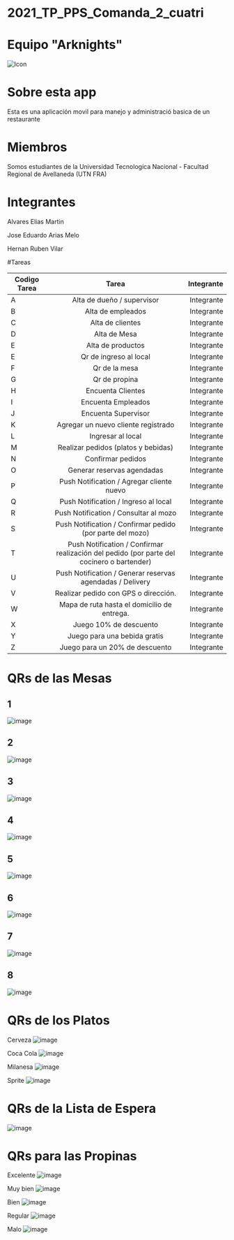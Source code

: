 # 2021_TP_PPS_Comanda_2_cuatri
# Equipo "Arknights"

![Icon](https://user-images.githubusercontent.com/36265028/140659793-70f971d6-8814-48cc-8bcc-be0ca936ad2a.png)

# Sobre esta app
Esta es una aplicación movil para manejo y administració basica de un restaurante

# Miembros
Somos estudiantes de la Universidad Tecnologica Nacional - Facultad Regional de Avellaneda (UTN FRA)

# Integrantes
Alvares Elias Martin

Jose Eduardo Arias Melo

Hernan Ruben Vilar

#Tareas

| Codigo Tarea       | Tarea          | Integrante  |
| ------------- |:-------------:| -----:|
| A | Alta de dueño / supervisor | Integrante |
| B | Alta de empleados | Integrante |
| C | Alta de clientes | Integrante |
| D | Alta de Mesa | Integrante |
| E | Alta de productos | Integrante |
| E | Qr de ingreso al local | Integrante |
| F | Qr de la mesa | Integrante |
| G | Qr de propina | Integrante |
| H | Encuenta Clientes | Integrante |
| I | Encuenta Empleados | Integrante |
| J | Encuenta Supervisor | Integrante |
| K | Agregar un nuevo cliente registrado | Integrante |
| L | Ingresar al local | Integrante |
| M | Realizar pedidos (platos y bebidas) | Integrante |
| N | Confirmar pedidos | Integrante |
| O | Generar reservas agendadas | Integrante |
| P | Push Notification / Agregar cliente nuevo | Integrante |
| Q | Push Notification / Ingreso al local | Integrante |
| R | Push Notification / Consultar al mozo | Integrante |
| S | Push Notification / Confirmar pedido (por parte del mozo) | Integrante |
| T | Push Notification / Confirmar realización del pedido (por parte del cocinero o bartender) | Integrante |
| U | Push Notification / Generar reservas agendadas / Delivery | Integrante |
| V | Realizar pedido con GPS o dirección. | Integrante |
| W | Mapa de ruta hasta el domicilio de entrega. | Integrante |
| X | Juego 10% de descuento | Integrante |
| Y | Juego para una bebida gratis | Integrante |
| Z | Juego para un 20% de descuento | Integrante |

# QRs de las Mesas
## 1
![image](https://user-images.githubusercontent.com/36265028/140660702-4d9e76b9-5040-46c5-b80d-6099e0032dc1.png)

## 2
![image](https://user-images.githubusercontent.com/36265028/140660706-ebea8904-c200-45f8-9984-97035b553842.png)

## 3
![image](https://user-images.githubusercontent.com/36265028/140660709-955bd2f9-bcaa-465e-9c09-5e9bfd0c1010.png)

## 4
![image](https://user-images.githubusercontent.com/36265028/140660714-22962cd7-5409-4b10-ad49-c00f35b23617.png)

## 5
![image](https://user-images.githubusercontent.com/36265028/140660720-e2017cfc-4997-4384-ab8f-f26f41fd3a24.png)

## 6
![image](https://user-images.githubusercontent.com/36265028/140660728-4c96b3de-39c8-4b2f-a6ed-d698d52877ea.png)

## 7
![image](https://user-images.githubusercontent.com/36265028/140660732-b81131f2-69d4-423a-a97d-a54cd0a48513.png)

## 8
![image](https://user-images.githubusercontent.com/36265028/140660738-70a61d5f-8201-4f8c-af10-2a95267b6c25.png)


# QRs de los Platos

Cerveza 
![image](https://user-images.githubusercontent.com/36265028/140660763-cd511d28-3732-4f76-9684-26057cfb4e6e.png)

Coca Cola 
![image](https://user-images.githubusercontent.com/36265028/140660775-0a69e2db-65a9-40b2-98fa-14b2595e9177.png)

Milanesa 
![image](https://user-images.githubusercontent.com/36265028/140660782-e73f6aad-cec5-4f14-afe3-90c4f6fdbcbb.png)

Sprite 
![image](https://user-images.githubusercontent.com/36265028/140660791-58ed6c2f-3220-4114-9da5-bb38c2a15336.png)


# QRs de la Lista de Espera 
![image](https://user-images.githubusercontent.com/36265028/140660809-92e8af10-c36c-49ca-96c8-7afc3aa157b6.png)


# QRs para las Propinas

Excelente 
![image](https://user-images.githubusercontent.com/36265028/140660821-b394a9f2-9773-4258-87dd-5b653975673b.png)

Muy bien 
![image](https://user-images.githubusercontent.com/36265028/140660827-69f18ff8-f360-4ec5-b458-2572cc24ab5b.png)

Bien 
![image](https://user-images.githubusercontent.com/36265028/140660835-a1fe16e0-1271-430e-b1bb-5ba94a9d2640.png)

Regular 
![image](https://user-images.githubusercontent.com/36265028/140660839-86ec8586-8d5d-4c7e-98cb-fec6ccdd4b53.png)

Malo 
![image](https://user-images.githubusercontent.com/36265028/140660852-99adfe8d-1681-4744-8a3b-3515077ea2b5.png)





